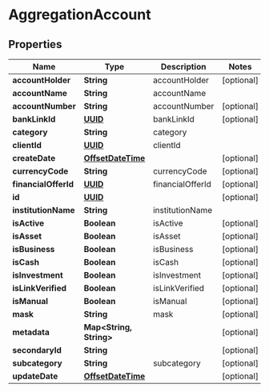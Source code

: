
# AggregationAccount

## Properties
Name | Type | Description | Notes
------------ | ------------- | ------------- | -------------
**accountHolder** | **String** | accountHolder |  [optional]
**accountName** | **String** | accountName | 
**accountNumber** | **String** | accountNumber |  [optional]
**bankLinkId** | [**UUID**](UUID.md) | bankLinkId |  [optional]
**category** | **String** | category | 
**clientId** | [**UUID**](UUID.md) | clientId | 
**createDate** | [**OffsetDateTime**](OffsetDateTime.md) |  |  [optional]
**currencyCode** | **String** | currencyCode |  [optional]
**financialOfferId** | [**UUID**](UUID.md) | financialOfferId |  [optional]
**id** | [**UUID**](UUID.md) |  |  [optional]
**institutionName** | **String** | institutionName | 
**isActive** | **Boolean** | isActive |  [optional]
**isAsset** | **Boolean** | isAsset |  [optional]
**isBusiness** | **Boolean** | isBusiness |  [optional]
**isCash** | **Boolean** | isCash |  [optional]
**isInvestment** | **Boolean** | isInvestment |  [optional]
**isLinkVerified** | **Boolean** | isLinkVerified |  [optional]
**isManual** | **Boolean** | isManual |  [optional]
**mask** | **String** | mask |  [optional]
**metadata** | **Map&lt;String, String&gt;** |  |  [optional]
**secondaryId** | **String** |  |  [optional]
**subcategory** | **String** | subcategory |  [optional]
**updateDate** | [**OffsetDateTime**](OffsetDateTime.md) |  |  [optional]




